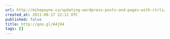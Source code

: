 ```yaml
---
url: http://mikepayne.co/updating-wordpress-posts-and-pages-with-ctrls/
created_at: 2011-08-17 22:11 UTC
published: false
title: http://goo.gl/A4j94
tags: []
---
```



